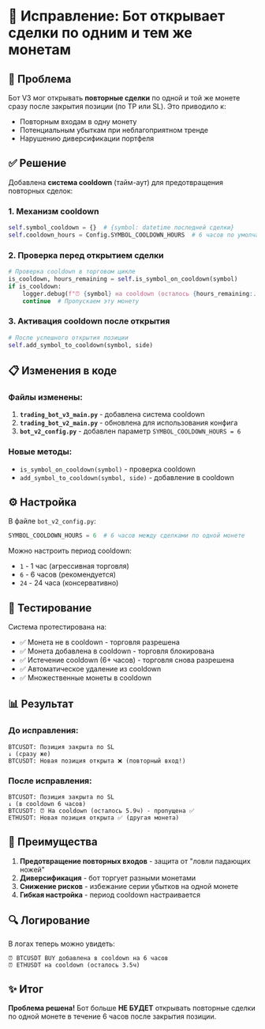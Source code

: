 # 🔧 Исправление: Бот открывает сделки по одним и тем же монетам

## 🐛 Проблема
Бот V3 мог открывать **повторные сделки** по одной и той же монете сразу после закрытия позиции (по TP или SL). Это приводило к:
- Повторным входам в одну монету
- Потенциальным убыткам при неблагоприятном тренде
- Нарушению диверсификации портфеля

## ✅ Решение
Добавлена **система cooldown** (тайм-аут) для предотвращения повторных сделок:

### 1. **Механизм cooldown**
```python
self.symbol_cooldown = {}  # {symbol: datetime последней сделки}
self.cooldown_hours = Config.SYMBOL_COOLDOWN_HOURS  # 6 часов по умолчанию
```

### 2. **Проверка перед открытием сделки**
```python
# Проверка cooldown в торговом цикле
is_cooldown, hours_remaining = self.is_symbol_on_cooldown(symbol)
if is_cooldown:
    logger.debug(f"⏰ {symbol} на cooldown (осталось {hours_remaining:.1f}ч)")
    continue  # Пропускаем эту монету
```

### 3. **Активация cooldown после открытия**
```python
# После успешного открытия позиции
self.add_symbol_to_cooldown(symbol, side)
```

## 📋 Изменения в коде

### Файлы изменены:
1. **`trading_bot_v3_main.py`** - добавлена система cooldown
2. **`trading_bot_v2_main.py`** - обновлена для использования конфига
3. **`bot_v2_config.py`** - добавлен параметр `SYMBOL_COOLDOWN_HOURS = 6`

### Новые методы:
- `is_symbol_on_cooldown(symbol)` - проверка cooldown
- `add_symbol_to_cooldown(symbol, side)` - добавление в cooldown

## ⚙️ Настройка

В файле `bot_v2_config.py`:
```python
SYMBOL_COOLDOWN_HOURS = 6  # 6 часов между сделками по одной монете
```

Можно настроить период cooldown:
- `1` - 1 час (агрессивная торговля)
- `6` - 6 часов (рекомендуется)
- `24` - 24 часа (консервативно)

## 🧪 Тестирование

Система протестирована на:
- ✅ Монета не в cooldown - торговля разрешена
- ✅ Монета добавлена в cooldown - торговля блокирована
- ✅ Истечение cooldown (6+ часов) - торговля снова разрешена
- ✅ Автоматическое удаление из cooldown
- ✅ Множественные монеты в cooldown

## 📊 Результат

### До исправления:
```
BTCUSDT: Позиция закрыта по SL
↓ (сразу же)
BTCUSDT: Новая позиция открыта ❌ (повторный вход!)
```

### После исправления:
```
BTCUSDT: Позиция закрыта по SL
↓ (в cooldown 6 часов)
BTCUSDT: ⏰ На cooldown (осталось 5.9ч) - пропущена ✅
ETHUSDT: Новая позиция открыта ✅ (другая монета)
```

## 🎯 Преимущества

1. **Предотвращение повторных входов** - защита от "ловли падающих ножей"
2. **Диверсификация** - бот торгует разными монетами
3. **Снижение рисков** - избежание серии убытков на одной монете
4. **Гибкая настройка** - период cooldown настраивается

## 🔍 Логирование

В логах теперь можно увидеть:
```
⏰ BTCUSDT BUY добавлена в cooldown на 6 часов
⏰ ETHUSDT на cooldown (осталось 3.5ч)
```

## ✨ Итог

**Проблема решена!** Бот больше **НЕ БУДЕТ** открывать повторные сделки по одной монете в течение 6 часов после закрытия позиции.
